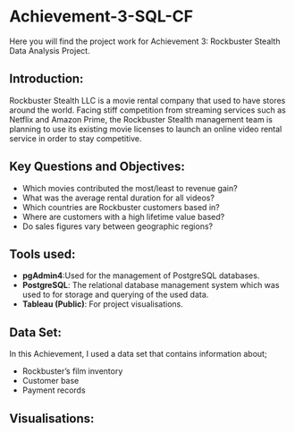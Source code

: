 # **Achievement-3-SQL-CF**
Here you will find the project work for Achievement 3: Rockbuster Stealth Data Analysis Project.

## **Introduction:**
Rockbuster Stealth LLC is a movie rental company that used to have stores around the
world. Facing stiff competition from streaming services such as Netflix and Amazon Prime,
the Rockbuster Stealth management team is planning to use its existing movie licenses to
launch an online video rental service in order to stay competitive.

## **Key Questions and Objectives:**
- Which movies contributed the most/least to revenue gain?
- What was the average rental duration for all videos?
- Which countries are Rockbuster customers based in?
- Where are customers with a high lifetime value based?
- Do sales figures vary between geographic regions?

## **Tools used:**
- **pgAdmin4**:Used for the management of PostgreSQL databases.
- **PostgreSQL**: The relational database management system which was used to for storage and querying of the used data.
- **Tableau (Public)**: For project visualisations.

## **Data Set:**
In this Achievement, I used a data set that contains information about; 
- Rockbuster’s film inventory
- Customer base
- Payment records

## **Visualisations:**

